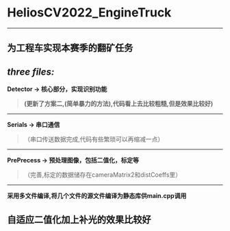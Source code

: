 # HeliosCV2022_EngineTruck
***
## 为工程车实现本赛季的翻矿任务

## *three files:*


**Detector -> 核心部分，实现识别功能**
>**(更新了方案二,(简单暴力的方法),代码看上去比较粗糙,但是效果比较好)**
***
**Serials -> 串口通信**

>（串口传送数据完成,代码有些繁琐可以再缩减一点）
***
**PrePrecess -> 预处理图像，包括二值化，标定等**

>（完善,标定的数据储存在cameraMatrix2和distCoeffs里）
***

**采用多文件编译,将几个文件的源文件编译为静态库供main.cpp调用**

## 自适应二值化加上补光的效果比较好